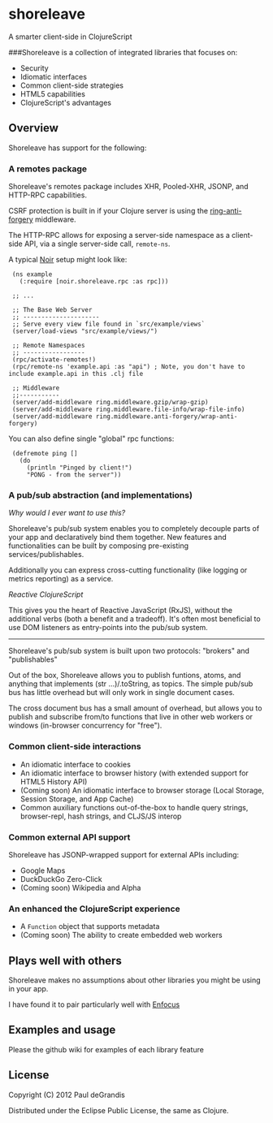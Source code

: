 shoreleave
==========

A smarter client-side in ClojureScript

###Shoreleave is a collection of integrated libraries that focuses on:

 * Security
 * Idiomatic interfaces
 * Common client-side strategies
 * HTML5 capabilities
 * ClojureScript's advantages

Overview
----------
Shoreleave has support for the following:

### A remotes package

Shoreleave's remotes package includes XHR, Pooled-XHR, JSONP, and HTTP-RPC capabilities.

CSRF protection is built in if your Clojure server is using the [ring-anti-forgery](https://github.com/weavejester/ring-anti-forgery) middleware.

The HTTP-RPC allows for exposing a server-side namespace as a client-side API, via a single server-side call, `remote-ns`.

A typical [Noir](http://www.webnoir.org/) setup might look like:

     (ns example
       (:require [noir.shoreleave.rpc :as rpc]))
     
     ;; ...

     ;; The Base Web Server
     ;; ---------------------
     ;; Serve every view file found in `src/example/views`
     (server/load-views "src/example/views/")
     
     ;; Remote Namespaces
     ;; -----------------
     (rpc/activate-remotes!)
     (rpc/remote-ns 'example.api :as "api") ; Note, you don't have to include example.api in this .clj file
     
     ;; Middleware
     ;;-----------
     (server/add-middleware ring.middleware.gzip/wrap-gzip)
     (server/add-middleware ring.middleware.file-info/wrap-file-info)
     (server/add-middleware ring.middleware.anti-forgery/wrap-anti-forgery)

You can also define single "global" rpc functions:

     (defremote ping []
       (do
         (println "Pinged by client!")
         "PONG - from the server"))


### A pub/sub abstraction (and implementations)

_Why would I ever want to use this?_

Shoreleave's pub/sub system enables you to completely decouple parts of your app and declaratively bind them together.
New features and functionalities can be built by composing pre-existing services/publishables.

Additionally you can express cross-cutting functionality (like logging or metrics reporting) as a service.


_Reactive ClojureScript_

This gives you the heart of Reactive JavaScript (RxJS), without the additional verbs (both a benefit and a tradeoff).
It's often most beneficial to use DOM listeners as entry-points into the pub/sub system.

- - -

Shoreleave's pub/sub system is built upon two protocols: "brokers" and "publishables"

Out of the box, Shoreleave allows you to publish funtions, atoms, and anything that implements (str ...)/.toString, as topics.
The simple pub/sub bus has little overhead but will only work in single document cases.

The cross document bus has a small amount of overhead, but allows you to publish and subscribe from/to functions that live in other web workers
or windows (in-browser concurrency for "free").


### Common client-side interactions

 * An idiomatic interface to cookies
 * An idiomatic interface to browser history (with extended support for HTML5 History API)
 * (Coming soon) An idiomatic interface to browser storage (Local Storage, Session Storage, and App Cache)
 * Common auxiliary functions out-of-the-box to handle query strings, browser-repl, hash strings, and CLJS/JS interop

### Common external API support

Shoreleave has JSONP-wrapped support for external APIs including:

 * Google Maps
 * DuckDuckGo Zero-Click
 * (Coming soon) Wikipedia and Alpha

### An enhanced the ClojureScript experience

 * A `Function` object that supports metadata
 * (Coming soon) The ability to create embedded web workers

Plays well with others
----------------------
Shoreleave makes no assumptions about other libraries you might be using in your app.

I have found it to pair particularly well with [Enfocus](https://github.com/ckirkendall/enfocus)


Examples and usage
------------------
Please the github wiki for examples of each library feature

License
-------
Copyright (C) 2012 Paul deGrandis

Distributed under the Eclipse Public License, the same as Clojure.

